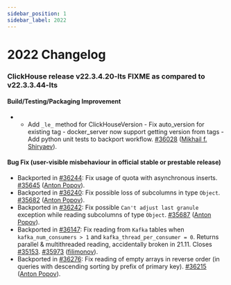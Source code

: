 ```yaml
---
sidebar_position: 1
sidebar_label: 2022
---
```


# 2022 Changelog

### ClickHouse release v22.3.4.20-lts FIXME as compared to v22.3.3.44-lts

#### Build/Testing/Packaging Improvement
* - Add `_le_` method for ClickHouseVersion - Fix auto_version for existing tag - docker_server now support getting version from tags - Add python unit tests to backport workflow. [#36028](https://github.com/ClickHouse/ClickHouse/pull/36028) ([Mikhail f. Shiryaev](https://github.com/Felixoid)).

#### Bug Fix (user-visible misbehaviour in official stable or prestable release)

* Backported in [#36244](https://github.com/ClickHouse/ClickHouse/issues/36244): Fix usage of quota with asynchronous inserts. [#35645](https://github.com/ClickHouse/ClickHouse/pull/35645) ([Anton Popov](https://github.com/CurtizJ)).
* Backported in [#36240](https://github.com/ClickHouse/ClickHouse/issues/36240): Fix possible loss of subcolumns in type `Object`. [#35682](https://github.com/ClickHouse/ClickHouse/pull/35682) ([Anton Popov](https://github.com/CurtizJ)).
* Backported in [#36242](https://github.com/ClickHouse/ClickHouse/issues/36242): Fix possible `Can't adjust last granule` exception while reading subcolumns of type `Object`. [#35687](https://github.com/ClickHouse/ClickHouse/pull/35687) ([Anton Popov](https://github.com/CurtizJ)).
* Backported in [#36147](https://github.com/ClickHouse/ClickHouse/issues/36147): Fix reading from `Kafka` tables when `kafka_num_consumers > 1` and `kafka_thread_per_consumer = 0`. Returns parallel & multithreaded reading, accidentally broken in 21.11. Closes [#35153](https://github.com/ClickHouse/ClickHouse/issues/35153). [#35973](https://github.com/ClickHouse/ClickHouse/pull/35973) ([filimonov](https://github.com/filimonov)).
* Backported in [#36276](https://github.com/ClickHouse/ClickHouse/issues/36276): Fix reading of empty arrays in reverse order (in queries with descending sorting by prefix of primary key). [#36215](https://github.com/ClickHouse/ClickHouse/pull/36215) ([Anton Popov](https://github.com/CurtizJ)).

